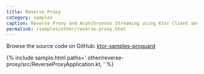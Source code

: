 ```yaml
---
title: Reverse Proxy
category: samples
caption: Reverse Proxy and Asynchronous Streaming using Ktor Client and Server
permalink: /samples/other/reverse-proxy.html
---
```


Browse the source code on GitHub: [ktor-samples-proguard](https://github.com/ktorio/ktor-samples/tree/master/other/reverse-proxy)

{% include sample.html paths='
    other/reverse-proxy/src/ReverseProxyApplication.kt,
' %}

